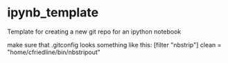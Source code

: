 ipynb_template
==============

Template for creating a new git repo for an ipython notebook

make sure that .gitconfig looks something like this:
    [filter "nbstrip"]
        clean = "home/cfriedline/bin/nbstripout"